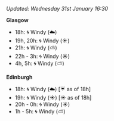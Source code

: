 *Updated: Wednesday 31st January 16:30*

**Glasgow**

* 18h: :cyclone: Windy (:cloud:)
* 19h, 20h: :cyclone: Windy (:sunny:)
* 21h: :cyclone: Windy (:partly_sunny:)
* 22h - 3h: :cyclone: Windy (:sunny:)
* 4h, 5h: :cyclone: Windy (:partly_sunny:)

**Edinburgh**

* 18h: :cyclone: Windy (:cloud:) [:umbrella: as of 18h]
* 19h: :cyclone: Windy (:sunny:) [:sunny: as of 18h]
* 20h - 0h: :cyclone: Windy (:sunny:)
* 1h - 5h: :cyclone: Windy (:partly_sunny:)
